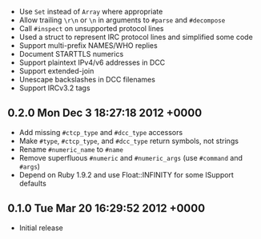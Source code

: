 * Use `Set` instead of `Array` where appropriate
* Allow trailing `\r\n` or `\n` in arguments to `#parse` and `#decompose`
* Call `#inspect` on unsupported protocol lines
* Used a struct to represent IRC protocol lines and simplified some code
* Support multi-prefix NAMES/WHO replies
* Document STARTTLS numerics
* Support plaintext IPv4/v6 addresses in DCC
* Support extended-join
* Unescape backslashes in DCC filenames
* Support IRCv3.2 tags

0.2.0   Mon Dec 3 18:27:18 2012 +0000
-----
* Add missing `#ctcp_type` and `#dcc_type` accessors
* Make `#type`, `#ctcp_type`, and `#dcc_type` return symbols, not strings
* Rename `#numeric_name` to `#name`
* Remove superfluous `#numeric` and `#numeric_args` (use `#command` and `#args`)
* Depend on Ruby 1.9.2 and use Float::INFINITY for some ISupport defaults

0.1.0   Tue Mar 20 16:29:52 2012 +0000
-----
* Initial release
